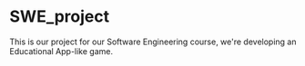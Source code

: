 # SWE_project
This is our project for our Software Engineering course, we're developing an Educational App-like game.
